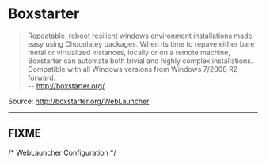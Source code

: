 Boxstarter
================

>Repeatable, reboot resilient windows environment installations made easy using
>Chocolatey packages. When its time to repave either bare metal or virtualized
>instances, locally or on a remote machine, Boxstarter can automate both trivial
>and highly complex installations. Compatible with all Windows versions from
>Windows 7/2008 R2 forward.<br>
> -- <citer>http://boxstarter.org/</citer>

Source: http://boxstarter.org/WebLauncher

-----

## FIXME

/* WebLauncher Configuration */

